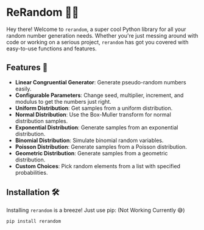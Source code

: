 # ReRandom 🎲✨

Hey there! Welcome to `rerandom`, a super cool Python library for all your random number generation needs. Whether you're just messing around with code or working on a serious project, `rerandom` has got you covered with easy-to-use functions and features.

## Features 🚀

- **Linear Congruential Generator**: Generate pseudo-random numbers easily.
- **Configurable Parameters**: Change seed, multiplier, increment, and modulus to get the numbers just right.
- **Uniform Distribution**: Get samples from a uniform distribution.
- **Normal Distribution**: Use the Box-Muller transform for normal distribution samples.
- **Exponential Distribution**: Generate samples from an exponential distribution.
- **Binomial Distribution**: Simulate binomial random variables.
- **Poisson Distribution**: Generate samples from a Poisson distribution.
- **Geometric Distribution**: Generate samples from a geometric distribution.
- **Custom Choices**: Pick random elements from a list with specified probabilities.

## Installation 🛠️

Installing `rerandom` is a breeze! Just use pip: (Not Working Currently 😅)

```bash
pip install rerandom
